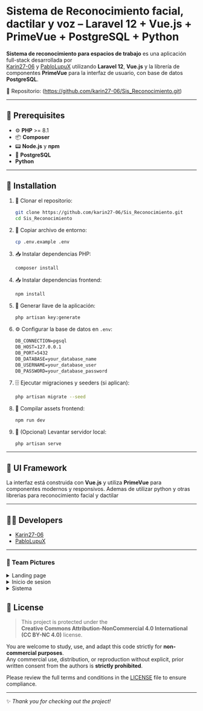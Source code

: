 # Sistema de Reconocimiento facial, dactilar y voz – Laravel 12 + Vue.js + PrimeVue + PostgreSQL + Python

**Sistema de reconocimiento para espacios de trabajo** es una aplicación full-stack desarrollada por  
[Karin27-06](https://github.com/karin27-06) y [PabloLupuX](https://github.com/PabloLupuX)
utilizando **Laravel 12**, **Vue.js** y la librería de componentes **PrimeVue** para la interfaz de usuario, con base de datos **PostgreSQL**.

🔗 Repositorio: (https://github.com/karin27-06/Sis_Reconocimiento.git)

---

## 🧰 Prerequisites

- ⚙️ **PHP** >= 8.1  
- 📦 **Composer**  
- 📟 **Node.js** y **npm**  
- 🐘 **PostgreSQL**
- **Python**  

---

## 🚀 Installation

1. 🔽 Clonar el repositorio:

    ```bash
    git clone https://github.com/karin27-06/Sis_Reconocimiento.git
    cd Sis_Reconocimiento
    ```

2. 📄 Copiar archivo de entorno:

    ```bash
    cp .env.example .env
    ```

3. 📥 Instalar dependencias PHP:

    ```bash
    composer install
    ```

4. 📥 Instalar dependencias frontend:

    ```bash
    npm install
    ```

5. 🔐 Generar llave de la aplicación:

    ```bash
    php artisan key:generate
    ```

6. ⚙️ Configurar la base de datos en `.env`:

    ```env
    DB_CONNECTION=pgsql
    DB_HOST=127.0.0.1
    DB_PORT=5432
    DB_DATABASE=your_database_name
    DB_USERNAME=your_database_user
    DB_PASSWORD=your_database_password
    ```

7. 🗄️ Ejecutar migraciones y seeders (si aplican):

    ```bash
    php artisan migrate --seed
    ```

8. 🎨 Compilar assets frontend:

    ```bash
    npm run dev
    ```

9. 🚀 (Opcional) Levantar servidor local:

    ```bash
    php artisan serve
    ```

---

## 🎨 UI Framework

La interfaz está construida con **Vue.js** y utiliza **PrimeVue** para componentes modernos y responsivos. Ademas de utilizar python y otras librerias para reconocimiento facial y dactilar

---

## 👨‍💻 Developers

- [Karin27-06](https://github.com/karin27-06)  
- [PabloLupuX](https://github.com/PabloLupuX)  

---
### 📸 Team Pictures

<details>
  <summary>Landing page</summary>
  <p align="center">
    <img src="./public/imagenes/access/ini_ses.jpg" alt="Ini Ses" width="600">
  </p>
</details>

<details>
  <summary>Inicio de sesion</summary>
  <p align="center">
    <img src="./public/imagenes/access/landing.jpg" alt="Landing" width="600">
  </p>
</details>

<details>
  <summary>Sistema</summary>
  <p align="center">
    <img src="./public/imagenes/access/inicio.jpg" alt="Inicio" width="600">
  </p>
</details>

## 📄 License

> This project is protected under the  
> **Creative Commons Attribution-NonCommercial 4.0 International (CC BY-NC 4.0)** license.

You are welcome to study, use, and adapt this code strictly for **non-commercial purposes**.  
Any commercial use, distribution, or reproduction without explicit, prior written consent from the authors is **strictly prohibited**.

Please review the full terms and conditions in the [LICENSE](./LICENSE) file to ensure compliance.

---

✨ _Thank you for checking out the project!_
